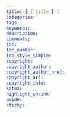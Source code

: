 ```yaml
---
title: { { title } }
categories:
tags:
keywords:
description:
comments:
toc:
toc_number:
toc_style_simple:
copyright:
copyright_author:
copyright_author_href:
copyright_url:
copyright_info:
katex:
highlight_shrink:
aside:
sticky:
---
```

